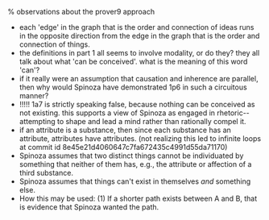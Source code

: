 % observations about the prover9 approach

* each 'edge' in the graph that is the order and connection of ideas runs in
  the opposite direction from the edge in the graph that is the order and
  connection of things.
* the definitions in part 1 all seems to involve modality, or do they? they all
  talk about what 'can be conceived'. what is the meaning of this word 'can'?
* if it really were an assumption that causation and inherence are parallel,
  then why would Spinoza have demonstrated 1p6 in such a circuitous manner?
* !!!!! 1a7 is strictly speaking false, because nothing can be conceived as not
  existing. this supports a view of Spinoza as engaged in rhetoric--attempting
  to shape and lead a mind rather than rationally compel it.
* if an attribute is a substance, then since each substance has an attribute,
  attributes have attributes. (not realizing this led to infinite loops at
  commit id 8e45e21d4060647c7fa672435c4991d55da71170)
* Spinoza assumes that two distinct things cannot be individuated by something
  that neither of them has, e.g., the attribute or affection of a third
  substance.
* Spinoza assumes that things can't exist in themselves *and* something else.
* How this may be used: (1) If a shorter path exists between A and B, that is
  evidence that Spinoza wanted the path.
